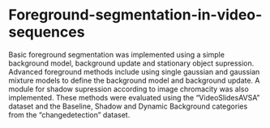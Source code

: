 # Foreground-segmentation-in-video-sequences

Basic foreground segmentation was implemented using a simple background model, background update and stationary object supression. Advanced foreground methods include using single gaussian and gaussian mixture models to define the background model and background update. A module for shadow supression according to image chromacity was also implemented. These methods were evaluated using the “VideoSlidesAVSA” dataset and the Baseline, Shadow and Dynamic Background categories from the “changedetection” dataset.
